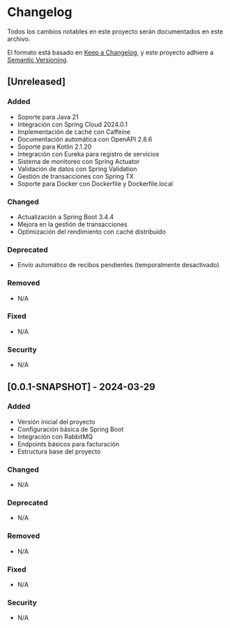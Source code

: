 # Changelog

Todos los cambios notables en este proyecto serán documentados en este archivo.

El formato está basado en [Keep a Changelog](https://keepachangelog.com/es-ES/1.0.0/),
y este proyecto adhiere a [Semantic Versioning](https://semver.org/spec/v2.0.0.html).

## [Unreleased]

### Added
- Soporte para Java 21
- Integración con Spring Cloud 2024.0.1
- Implementación de caché con Caffeine
- Documentación automática con OpenAPI 2.8.6
- Soporte para Kotlin 2.1.20
- Integración con Eureka para registro de servicios
- Sistema de monitoreo con Spring Actuator
- Validación de datos con Spring Validation
- Gestión de transacciones con Spring TX
- Soporte para Docker con Dockerfile y Dockerfile.local

### Changed
- Actualización a Spring Boot 3.4.4
- Mejora en la gestión de transacciones
- Optimización del rendimiento con caché distribuido

### Deprecated
- Envío automático de recibos pendientes (temporalmente desactivado)

### Removed
- N/A

### Fixed
- N/A

### Security
- N/A

## [0.0.1-SNAPSHOT] - 2024-03-29

### Added
- Versión inicial del proyecto
- Configuración básica de Spring Boot
- Integración con RabbitMQ
- Endpoints básicos para facturación
- Estructura base del proyecto

### Changed
- N/A

### Deprecated
- N/A

### Removed
- N/A

### Fixed
- N/A

### Security
- N/A 